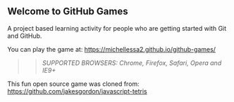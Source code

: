 ## Welcome to GitHub Games

A project based learning activity for people who are getting started with Git and GitHub.

You can play the game at: https://michellessa2.github.io/github-games/

>> _*SUPPORTED BROWSERS*: Chrome, Firefox, Safari, Opera and IE9+_

This fun open source game was cloned from: https://github.com/jakesgordon/javascript-tetris

